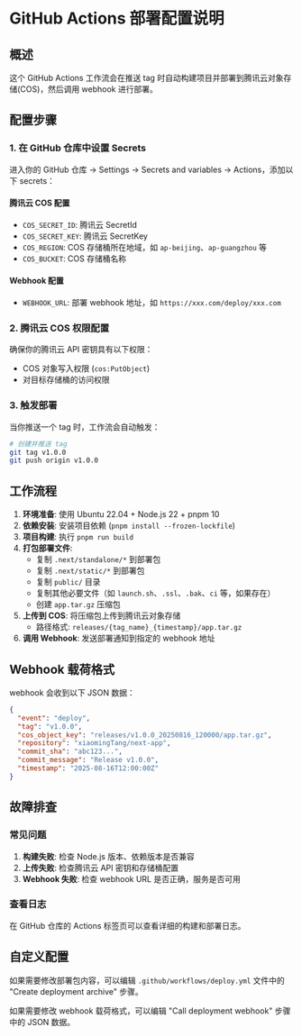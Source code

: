 # GitHub Actions 部署配置说明

## 概述

这个 GitHub Actions 工作流会在推送 tag 时自动构建项目并部署到腾讯云对象存储(COS)，然后调用 webhook 进行部署。

## 配置步骤

### 1. 在 GitHub 仓库中设置 Secrets

进入你的 GitHub 仓库 -> Settings -> Secrets and variables -> Actions，添加以下 secrets：

#### 腾讯云 COS 配置

- `COS_SECRET_ID`: 腾讯云 SecretId
- `COS_SECRET_KEY`: 腾讯云 SecretKey
- `COS_REGION`: COS 存储桶所在地域，如 `ap-beijing`、`ap-guangzhou` 等
- `COS_BUCKET`: COS 存储桶名称

#### Webhook 配置

- `WEBHOOK_URL`: 部署 webhook 地址，如 `https://xxx.com/deploy/xxx.com`

### 2. 腾讯云 COS 权限配置

确保你的腾讯云 API 密钥具有以下权限：

- COS 对象写入权限 (`cos:PutObject`)
- 对目标存储桶的访问权限

### 3. 触发部署

当你推送一个 tag 时，工作流会自动触发：

```bash
# 创建并推送 tag
git tag v1.0.0
git push origin v1.0.0
```

## 工作流程

1. **环境准备**: 使用 Ubuntu 22.04 + Node.js 22 + pnpm 10
2. **依赖安装**: 安装项目依赖 (`pnpm install --frozen-lockfile`)
3. **项目构建**: 执行 `pnpm run build`
4. **打包部署文件**:
   - 复制 `.next/standalone/*` 到部署包
   - 复制 `.next/static/*` 到部署包
   - 复制 `public/` 目录
   - 复制其他必要文件（如 `launch.sh`、`.ssl`、`.bak`、`ci` 等，如果存在）
   - 创建 `app.tar.gz` 压缩包
5. **上传到 COS**: 将压缩包上传到腾讯云对象存储
   - 路径格式: `releases/{tag_name}_{timestamp}/app.tar.gz`
6. **调用 Webhook**: 发送部署通知到指定的 webhook 地址

## Webhook 载荷格式

webhook 会收到以下 JSON 数据：

```json
{
  "event": "deploy",
  "tag": "v1.0.0",
  "cos_object_key": "releases/v1.0.0_20250816_120000/app.tar.gz",
  "repository": "xiaomingTang/next-app",
  "commit_sha": "abc123...",
  "commit_message": "Release v1.0.0",
  "timestamp": "2025-08-16T12:00:00Z"
}
```

## 故障排查

### 常见问题

1. **构建失败**: 检查 Node.js 版本、依赖版本是否兼容
2. **上传失败**: 检查腾讯云 API 密钥和存储桶配置
3. **Webhook 失败**: 检查 webhook URL 是否正确，服务是否可用

### 查看日志

在 GitHub 仓库的 Actions 标签页可以查看详细的构建和部署日志。

## 自定义配置

如果需要修改部署包内容，可以编辑 `.github/workflows/deploy.yml` 文件中的 "Create deployment archive" 步骤。

如果需要修改 webhook 载荷格式，可以编辑 "Call deployment webhook" 步骤中的 JSON 数据。
